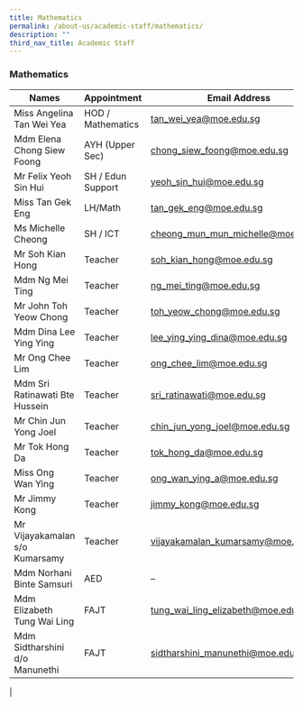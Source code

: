 ```yaml
---
title: Mathematics
permalink: /about-us/academic-staff/mathematics/
description: ""
third_nav_title: Academic Staff
---
```

### **Mathematics**

| Names | Appointment | Email Address |
|---|---|---|
| Miss Angelina Tan Wei Yea | HOD / Mathematics |   [tan_wei_yea@moe.edu.sg](mailto:tan_wei_yea@moe.edu.sg) |
| Mdm Elena Chong Siew Foong | AYH (Upper Sec) |   [chong_siew_foong@moe.edu.sg](mailto:chong_siew_foong@moe.edu.sg) |
| Mr Felix Yeoh Sin Hui | SH / Edun Support |   [yeoh_sin_hui@moe.edu.sg](mailto:yeoh_sin_hui@moe.edu.sg) |
| Miss Tan Gek Eng | LH/Math |   [tan_gek_eng@moe.edu.sg](mailto:tan_gek_eng@moe.edu.sg) |
| Ms Michelle Cheong | SH / ICT | [cheong_mun_mun_michelle@moe.edu.sg](mailto:cheong_mun_mun_michelle@moe.edu.sg) |
| Mr Soh Kian Hong | Teacher |   [soh_kian_hong@moe.edu.sg](mailto:soh_kian_hong@moe.edu.sg) |
| Mdm Ng Mei Ting | Teacher |   [ng_mei_ting@moe.edu.sg](mailto:ng_mei_ting@moe.edu.sg) |
| Mr John Toh Yeow Chong | Teacher | [toh_yeow_chong@moe.edu.sg](mailto:toh_yeow_chong@moe.edu.sg) |
| Mdm Dina Lee Ying Ying | Teacher |   [lee_ying_ying_dina@moe.edu.sg](mailto:lee_ying_ying_dina@moe.edu.sg) |
| Mr Ong Chee Lim | Teacher |   [ong_chee_lim@moe.edu.sg](mailto:ong_chee_lim@moe.edu.sg) |
| Mdm Sri Ratinawati Bte Hussein | Teacher |   [sri_ratinawati@moe.edu.sg](mailto:sri_ratinawati@moe.edu.sg) |
| Mr Chin Jun Yong Joel | Teacher | [chin_jun_yong_joel@moe.edu.sg](mailto:chin_jun_yong_joel@moe.edu.sg) |
| Mr Tok Hong Da | Teacher |   [tok_hong_da@moe.edu.sg](mailto:tok_hong_da@moe.edu.sg) |
| Miss Ong Wan Ying | Teacher |   [ong_wan_ying_a@moe.edu.sg](mailto:ong_wan_ying_a@moe.edu.sg) |
| Mr Jimmy Kong | Teacher | [jimmy_kong@moe.edu.sg](mailto:jimmy_kong@moe.edu.sg) |
| Mr Vijayakamalan s/o Kumarsamy | Teacher | [vijayakamalan_kumarsamy@moe.edu.sg](mailto:vijayakamalan_kumarsamy@moe.edu.sg) |
| Mdm Norhani Binte Samsuri | AED |  – |
| Mdm Elizabeth Tung Wai Ling | FAJT |   [tung_wai_ling_elizabeth@moe.edu.sg](mailto:tung_wai_ling_elizabeth@moe.edu.sg) |
| Mdm Sidtharshini d/o Manunethi | FAJT | [sidtharshini_manunethi@moe.edu.sg](mailto:sidtharshini_manunethi@moe.edu.sg) |
| 